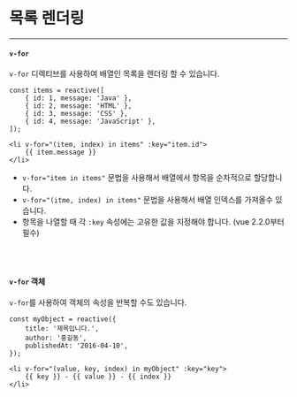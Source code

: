 # 목록 렌더링
<hr>


#### `v-for`
`v-for` 디렉티브를 사용하여 배열인 목록을 렌더링 할 수 있습니다.

```
const items = reactive([
    { id: 1, message: 'Java' },
    { id: 2, message: 'HTML' },
    { id: 3, message: 'CSS' },
    { id: 4, message: 'JavaScript' },
]);
```

```
<li v-for="(item, index) in items" :key="item.id">
    {{ item.message }}
</li>
```

- `v-for="item in items"` 문법을 사용해서 배열에서 항목을 순차적으로 할당합니다.
- `v-for="(itme, index) in items"` 문법을 사용해서 배열 인덱스를 가져올수 있습니다.
- 항목을 나열할 때 각 `:key` 속성에는 고유한 값을 지정해야 합니다. (vue 2.2.0부터 필수)

<br><br>


#### `v-for` 객체
`v-for`를 사용하여 객체의 속성을 반복할 수도 있습니다.

```
const myObject = reactive({
    title: '제목입니다.',
    author: '홍길동',
    publishedAt: '2016-04-10',
});
```

```
<li v-for="(value, key, index) in myObject" :key="key">
    {{ key }} - {{ value }} - {{ index }}
</li>
```




